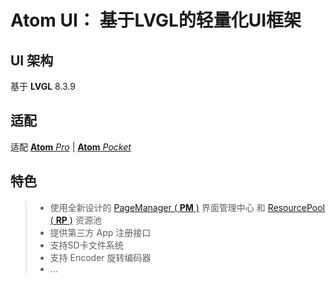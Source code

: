 # Atom UI： 基于LVGL的轻量化UI框架

## UI 架构
基于 **LVGL** 8.3.9

## 适配
适配 [**Atom** _Pro_]() | [**Atom** _Pocket_]()

## 特色
> * 使用全新设计的 [PageManager ( **PM** )](https://github.com/HanRabbit/AtomUI/tree/main/src/ui/utils/page_manager) 界面管理中心 和 [ResourcePool ( **RP** )](https://github.com/HanRabbit/AtomUI/tree/main/src/ui/res/rp) 资源池
> * 提供第三方 App 注册接口
> * 支持SD卡文件系统
> * 支持 Encoder 旋转编码器
> * ...
